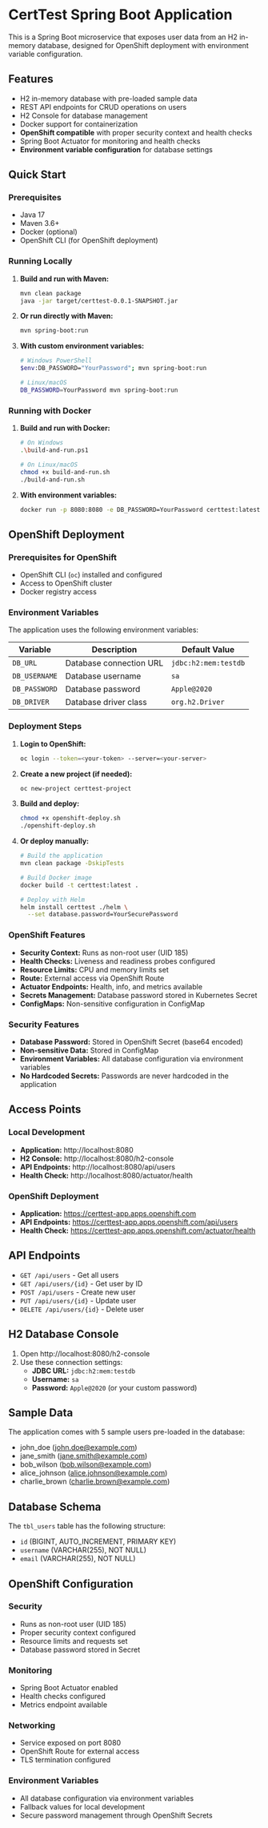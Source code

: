 # CertTest Spring Boot Application

This is a Spring Boot microservice that exposes user data from an H2 in-memory database, designed for OpenShift deployment with environment variable configuration.

## Features

- H2 in-memory database with pre-loaded sample data
- REST API endpoints for CRUD operations on users
- H2 Console for database management
- Docker support for containerization
- **OpenShift compatible** with proper security context and health checks
- Spring Boot Actuator for monitoring and health checks
- **Environment variable configuration** for database settings

## Quick Start

### Prerequisites
- Java 17
- Maven 3.6+
- Docker (optional)
- OpenShift CLI (for OpenShift deployment)

### Running Locally

1. **Build and run with Maven:**
   ```bash
   mvn clean package
   java -jar target/certtest-0.0.1-SNAPSHOT.jar
   ```

2. **Or run directly with Maven:**
   ```bash
   mvn spring-boot:run
   ```

3. **With custom environment variables:**
   ```bash
   # Windows PowerShell
   $env:DB_PASSWORD="YourPassword"; mvn spring-boot:run
   
   # Linux/macOS
   DB_PASSWORD=YourPassword mvn spring-boot:run
   ```

### Running with Docker

1. **Build and run with Docker:**
   ```bash
   # On Windows
   .\build-and-run.ps1
   
   # On Linux/macOS
   chmod +x build-and-run.sh
   ./build-and-run.sh
   ```

2. **With environment variables:**
   ```bash
   docker run -p 8080:8080 -e DB_PASSWORD=YourPassword certtest:latest
   ```

## OpenShift Deployment

### Prerequisites for OpenShift
- OpenShift CLI (`oc`) installed and configured
- Access to OpenShift cluster
- Docker registry access

### Environment Variables

The application uses the following environment variables:

| Variable | Description | Default Value |
|----------|-------------|---------------|
| `DB_URL` | Database connection URL | `jdbc:h2:mem:testdb` |
| `DB_USERNAME` | Database username | `sa` |
| `DB_PASSWORD` | Database password | `Apple@2020` |
| `DB_DRIVER` | Database driver class | `org.h2.Driver` |

### Deployment Steps

1. **Login to OpenShift:**
   ```bash
   oc login --token=<your-token> --server=<your-server>
   ```

2. **Create a new project (if needed):**
   ```bash
   oc new-project certtest-project
   ```

3. **Build and deploy:**
   ```bash
   chmod +x openshift-deploy.sh
   ./openshift-deploy.sh
   ```

4. **Or deploy manually:**
   ```bash
   # Build the application
   mvn clean package -DskipTests
   
   # Build Docker image
   docker build -t certtest:latest .
   
   # Deploy with Helm
   helm install certtest ./helm \
     --set database.password=YourSecurePassword
   ```

### OpenShift Features

- **Security Context:** Runs as non-root user (UID 185)
- **Health Checks:** Liveness and readiness probes configured
- **Resource Limits:** CPU and memory limits set
- **Route:** External access via OpenShift Route
- **Actuator Endpoints:** Health, info, and metrics available
- **Secrets Management:** Database password stored in Kubernetes Secret
- **ConfigMaps:** Non-sensitive configuration in ConfigMap

### Security Features

- **Database Password:** Stored in OpenShift Secret (base64 encoded)
- **Non-sensitive Data:** Stored in ConfigMap
- **Environment Variables:** All database configuration via environment variables
- **No Hardcoded Secrets:** Passwords are never hardcoded in the application

## Access Points

### Local Development
- **Application:** http://localhost:8080
- **H2 Console:** http://localhost:8080/h2-console
- **API Endpoints:** http://localhost:8080/api/users
- **Health Check:** http://localhost:8080/actuator/health

### OpenShift Deployment
- **Application:** https://certtest-app.apps.openshift.com
- **API Endpoints:** https://certtest-app.apps.openshift.com/api/users
- **Health Check:** https://certtest-app.apps.openshift.com/actuator/health

## API Endpoints

- `GET /api/users` - Get all users
- `GET /api/users/{id}` - Get user by ID
- `POST /api/users` - Create new user
- `PUT /api/users/{id}` - Update user
- `DELETE /api/users/{id}` - Delete user

## H2 Database Console

1. Open http://localhost:8080/h2-console
2. Use these connection settings:
   - **JDBC URL:** `jdbc:h2:mem:testdb`
   - **Username:** `sa`
   - **Password:** `Apple@2020` (or your custom password)

## Sample Data

The application comes with 5 sample users pre-loaded in the database:
- john_doe (john.doe@example.com)
- jane_smith (jane.smith@example.com)
- bob_wilson (bob.wilson@example.com)
- alice_johnson (alice.johnson@example.com)
- charlie_brown (charlie.brown@example.com)

## Database Schema

The `tbl_users` table has the following structure:
- `id` (BIGINT, AUTO_INCREMENT, PRIMARY KEY)
- `username` (VARCHAR(255), NOT NULL)
- `email` (VARCHAR(255), NOT NULL)

## OpenShift Configuration

### Security
- Runs as non-root user (UID 185)
- Proper security context configured
- Resource limits and requests set
- Database password stored in Secret

### Monitoring
- Spring Boot Actuator enabled
- Health checks configured
- Metrics endpoint available

### Networking
- Service exposed on port 8080
- OpenShift Route for external access
- TLS termination configured

### Environment Variables
- All database configuration via environment variables
- Fallback values for local development
- Secure password management through OpenShift Secrets 